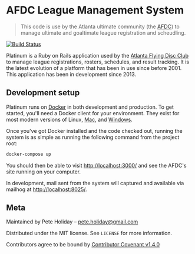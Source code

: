 # AFDC League Management System
> This code is use by the Atlanta ultimate community (the [AFDC](http://www.afdc.com)) 
> to manage ultimate and goaltimate league registration and scheudling. 

[![Build Status][circleci-image]][circleci-url]

Platinum is a Ruby on Rails application used by the [Atlanta Flying Disc Club](http://www.afdc.com)
to manage league registrations, rosters, schedules, and result tracking. It is the latest evolution
of a platform that has been in use since before 2001. This application has been in development since 2013.

## Development setup

Platinum runs on [Docker](https://www.docker.com/) in both development and production. To get started,
you'll need a Docker client for your environment. They exist for most modern versions of Linux, 
[Mac](https://docs.docker.com/engine/installation/mac/), and 
[Windows](https://docs.docker.com/engine/installation/windows/). 

Once you've got Docker installed and the code checked out, running the system is as simple as running
the following command from the project root:

```sh
docker-compose up
```

You should then be able to visit [http://localhost:3000/](http://localhost:3000/) and see the AFDC's
site running on your computer.

In development, mail sent from the system will captured and available via mailhog at 
[http://localhost:8025/](http://localhost:8025/).

## Meta

Maintained by Pete Holiday – pete.holiday@gmail.com

Distributed under the MIT license. See ``LICENSE`` for more information.

Contributors agree to be bound by [Contributor Covenant v1.4.0](http://contributor-covenant.org/version/1/4/code_of_conduct.txt)

[circleci-image]: https://img.shields.io/circleci/project/github/AFDC/Platinum.svg
[circleci-url]: https://circleci.com/gh/AFDC/Platinum
